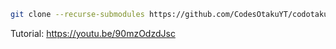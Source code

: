 ```sh
git clone --recurse-submodules https://github.com/CodesOtakuYT/codotaku_sdl.git
```
Tutorial: https://youtu.be/90mzOdzdJsc
